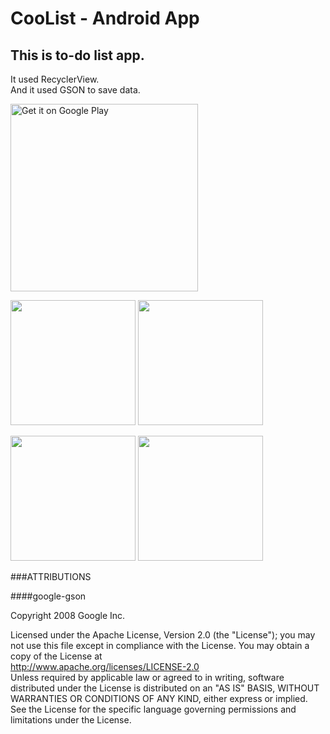 # CooList - Android App

## This is to-do list app.

It used RecyclerView.  
And it used GSON to save data.

<a href='https://play.google.com/store/apps/details?id=com.hisurga.simplelist&utm_source=global_co&utm_medium=prtnr&utm_content=Mar2515&utm_campaign=PartBadge&pcampaignid=MKT-Other-global-all-co-prtnr-py-PartBadge-Mar2515-1'><img alt='Get it on Google Play' src='https://play.google.com/intl/en_us/badges/images/generic/en_badge_web_generic.png' width="300"/></a>

<image src="http://cdn-ak.f.st-hatena.com/images/fotolife/h/hisurga/20161001/20161001032319.png?1475260167" width="200"> <image src="http://cdn-ak.f.st-hatena.com/images/fotolife/h/hisurga/20161001/20161001032323.png" width="200">

<image src="http://cdn-ak.f.st-hatena.com/images/fotolife/h/hisurga/20161001/20161001032328.png" width="200"> <image src="http://cdn-ak.f.st-hatena.com/images/fotolife/h/hisurga/20161001/20161001032331.png?1475260354" width="200">

###ATTRIBUTIONS

####google-gson

Copyright 2008 Google Inc.

Licensed under the Apache License, Version 2.0 (the "License");
you may not use this file except in compliance with the License.
You may obtain a copy of the License at  
http://www.apache.org/licenses/LICENSE-2.0  
Unless required by applicable law or agreed to in writing, software
distributed under the License is distributed on an "AS IS" BASIS,
WITHOUT WARRANTIES OR CONDITIONS OF ANY KIND, either express or implied.
See the License for the specific language governing permissions and
limitations under the License.
